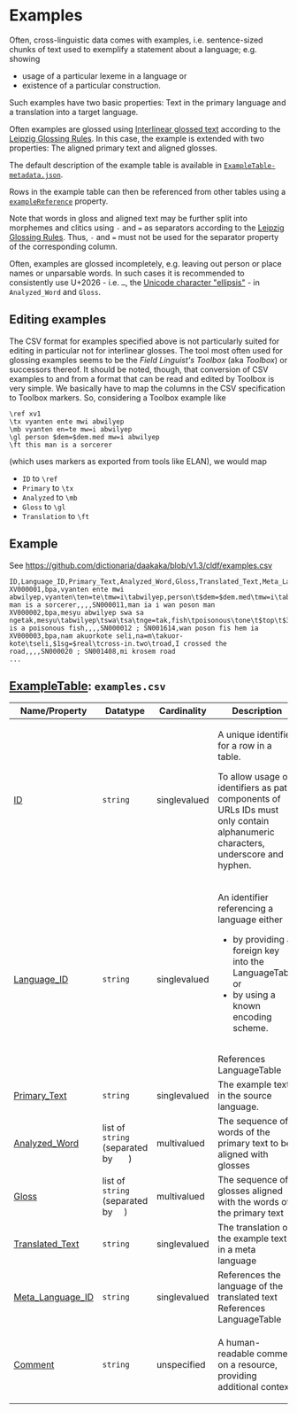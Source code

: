 # Examples

Often, cross-linguistic data comes with examples, i.e. sentence-sized chunks of
text used to exemplify a statement about a language; e.g. showing
- usage of a particular lexeme in a language or
- existence of a particular construction.

Such examples have two basic properties: Text in the primary language and a
translation into a target language.

Often examples are glossed using
[Interlinear glossed text](http://en.wikipedia.org/wiki/Interlinear_gloss) 
according to the [Leipzig Glossing Rules](http://www.eva.mpg.de/lingua/resources/glossing-rules.php). In this case, the example is extended
with two properties: The aligned primary text and aligned glosses.

The default description of the example table is available in 
[`ExampleTable-metadata.json`](ExampleTable-metadata.json).

Rows in the example table can then be referenced from other tables using a
[`exampleReference`](https://cldf.clld.org/v1.0/terms.rdf#exampleReference) property.

Note that words in gloss and aligned text may be further split into morphemes and clitics using `-` and `=` as separators according to the 
[Leipzig Glossing Rules](http://www.eva.mpg.de/lingua/resources/glossing-rules.php).
Thus, `-` and `=` must not be used for the separator property of the corresponding column.

Often, examples are glossed incompletely, e.g. leaving out person or place names or unparsable words.
In such cases it is recommended to consistently use U+2026 - i.e. `…`, the [Unicode character "ellipsis"](https://en.wikipedia.org/wiki/Ellipsis) -
in `Analyzed_Word` and `Gloss`.


## Editing examples

The CSV format for examples specified above is not particularly suited for editing
in particular not for interlinear glosses. The tool most often used for glossing
examples seems to be the *Field Linguist's Toolbox* (aka *Toolbox*) or successors
thereof. It should be noted, though, that conversion of CSV examples to and from
a format that can be read and edited by Toolbox is very simple. We basically have
to map the columns in the CSV specification to Toolbox markers. So, considering
a Toolbox example like
```
\ref xv1
\tx vyanten ente mwi abwilyep
\mb vyanten en=te mw=i abwilyep
\gl person $dem=$dem.med mw=i abwilyep
\ft this man is a sorcerer
```
(which uses markers as exported from tools like ELAN), we would map 
- `ID` to `\ref`
- `Primary` to `\tx`
- `Analyzed` to `\mb`
- `Gloss` to `\gl`
- `Translation` to `\ft`


## Example

See https://github.com/dictionaria/daakaka/blob/v1.3/cldf/examples.csv

```csv
ID,Language_ID,Primary_Text,Analyzed_Word,Gloss,Translated_Text,Meta_Language_ID,Comment,Corpus_Reference,Sense_IDs,alt_translation1
XV000001,bpa,vyanten ente mwi abwilyep,vyanten\ten=te\tmw=i\tabwilyep,person\t$dem=$dem.med\tmw=i\tabwilyep,this man is a sorcerer,,,,SN000011,man ia i wan poson man
XV000002,bpa,mesyu abwilyep swa sa ngetak,mesyu\tabwilyep\tswa\tsa\tnge=tak,fish\tpoisonous\tone\t$top\t$3sg=$dem.prox,this is a poisonous fish,,,,SN000012 ; SN001614,wan poson fis hem ia
XV000003,bpa,nam akuorkote seli,na=m\takuor-kote\tseli,$1sg=$real\tcross-in.two\troad,I crossed the road,,,,SN000020 ; SN001408,mi krosem road
...
```

## [ExampleTable](https://cldf.clld.org/v1.0/terms.rdf#ExampleTable): `examples.csv`

Name/Property | Datatype | Cardinality | Description
 --- | --- | --- | --- 
[ID](https://cldf.clld.org/v1.0/terms.rdf#id) | `string` | singlevalued | <div> <p>A unique identifier for a row in a table.</p> <p> To allow usage of identifiers as path components of URLs IDs must only contain alphanumeric characters, underscore and hyphen. </p> </div> 
[Language_ID](https://cldf.clld.org/v1.0/terms.rdf#languageReference) | `string` | singlevalued | <div> <p> An identifier referencing a language either </p> <ul> <li>by providing a foreign key into the LanguageTable or</li> <li>by using a known encoding scheme.</li> </ul> </div> <br>References LanguageTable
[Primary_Text](https://cldf.clld.org/v1.0/terms.rdf#primaryText) | `string` | singlevalued | The example text in the source language.
[Analyzed_Word](https://cldf.clld.org/v1.0/terms.rdf#analyzedWord) | list of `string` (separated by `	`) | multivalued | The sequence of words of the primary text to be aligned with glosses
[Gloss](https://cldf.clld.org/v1.0/terms.rdf#gloss) | list of `string` (separated by `	`) | multivalued | The sequence of glosses aligned with the words of the primary text
[Translated_Text](https://cldf.clld.org/v1.0/terms.rdf#translatedText) | `string` | singlevalued | The translation of the example text in a meta language
[Meta_Language_ID](https://cldf.clld.org/v1.0/terms.rdf#metaLanguageReference) | `string` | singlevalued | References the language of the translated text<br>References LanguageTable
[Comment](https://cldf.clld.org/v1.0/terms.rdf#comment) | `string` | unspecified | <div> <p> A human-readable comment on a resource, providing additional context. </p> </div> 